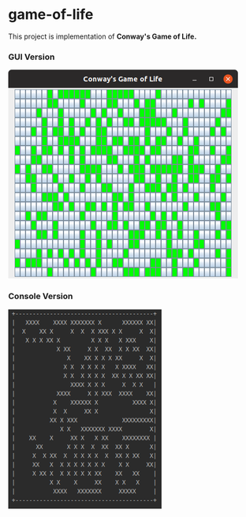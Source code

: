 # game-of-life
This project is implementation of **Conway's Game of Life.**

### GUI Version

![GUI Version](/gui-version.png)



### Console Version

![Console Version](/console-version.png)
